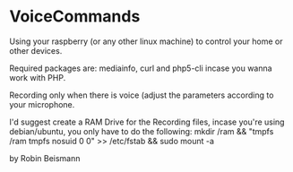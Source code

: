 VoiceCommands
=============

Using your raspberry (or any other linux machine) to control your home or other devices.

Required packages are: mediainfo, curl and php5-cli incase you wanna work with PHP.

Recording only when there is voice (adjust the parameters according to your microphone.

I'd suggest create a RAM Drive for the Recording files, incase you're using debian/ubuntu, you only have to do the following:
mkdir /ram && "tmpfs    /ram     tmpfs    nosuid    0    0" >> /etc/fstab && sudo mount -a

by Robin Beismann
